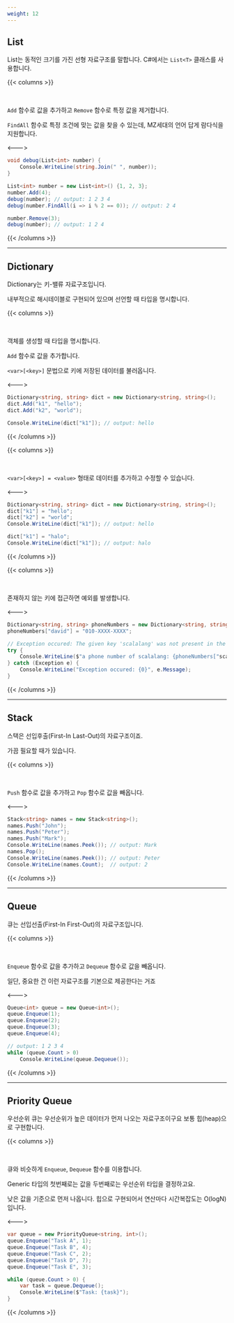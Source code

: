 ```yaml
---
weight: 12
---
```


## List

List는 동적인 크기를 가진 선형 자료구조를 말합니다. C#에서는 `List<T>` 클래스를 사용합니다.

{{< columns >}}

<br />

`Add` 함수로 값을 추가하고 `Remove` 함수로 특정 값을 제거합니다.

`FindAll` 함수로 특정 조건에 맞는 값을 찾을 수 있는데, MZ세대의 언어 답게 람다식을 지원합니다.

<--->

```csharp
void debug(List<int> number) {
    Console.WriteLine(string.Join(" ", number));
}

List<int> number = new List<int>() {1, 2, 3};
number.Add(4);
debug(number); // output: 1 2 3 4
debug(number.FindAll(i => i % 2 == 0)); // output: 2 4

number.Remove(3);
debug(number); // output: 1 2 4
```

{{< /columns >}}

---

## Dictionary

Dictionary는 키-밸류 자료구조입니다.

내부적으로 해시테이블로 구현되어 있으며 선언할 때 타입을 명시합니다.

{{< columns >}}

<br/>

객체를 생성할 때 타입을 명시합니다. 

`Add` 함수로 값을 추가합니다.

`<var>[<key>]` 문법으로 키에 저장된 데이터를 불러옵니다.

<--->

```csharp
Dictionary<string, string> dict = new Dictionary<string, string>();
dict.Add("k1", "hello");
dict.Add("k2", "world");

Console.WriteLine(dict["k1"]); // output: hello
```

{{< /columns >}}

{{< columns >}}

<br/>

`<var>[<key>] = <value>` 형태로 데이터를 추가하고 수정할 수 있습니다.

<--->

```csharp
Dictionary<string, string> dict = new Dictionary<string, string>();
dict["k1"] = "hello";
dict["k2"] = "world";
Console.WriteLine(dict["k1"]); // output: hello

dict["k1"] = "halo";
Console.WriteLine(dict["k1"]); // output: halo
```

{{< /columns >}}

{{< columns >}}

<br/>

존재하지 않는 키에 접근하면 예외를 발생합니다.

<--->

```csharp
Dictionary<string, string> phoneNumbers = new Dictionary<string, string>();
phoneNumbers["david"] = "010-XXXX-XXXX";

// Exception occured: The given key 'scalalang' was not present in the dictionary.
try {
    Console.WriteLine($"a phone number of scalalang: {phoneNumbers["scalalang"]}");
} catch (Exception e) {
    Console.WriteLine("Exception occured: {0}", e.Message);
}
```

{{< /columns >}}

---

## Stack
스택은 선입후출(First-In Last-Out)의 자료구조이죠.

가끔 필요할 때가 있습니다.

{{< columns >}}

<br/>

`Push` 함수로 값을 추가하고 `Pop` 함수로 값을 빼옵니다.

<--->

```csharp
Stack<string> names = new Stack<string>();
names.Push("John");
names.Push("Peter");
names.Push("Mark");
Console.WriteLine(names.Peek()); // output: Mark
names.Pop();
Console.WriteLine(names.Peek()); // output: Peter
Console.WriteLine(names.Count);  // output: 2
```

{{< /columns >}}

---

## Queue
큐는 선입선출(First-In First-Out)의 자료구조입니다.

{{< columns >}}

<br/>

`Enqueue` 함수로 값을 추가하고 `Dequeue` 함수로 값을 빼옵니다.

일단, 중요한 건 이런 자료구조를 기본으로 제공한다는 거죠

<--->

```csharp
Queue<int> queue = new Queue<int>();
queue.Enqueue(1);
queue.Enqueue(2);
queue.Enqueue(3);
queue.Enqueue(4);

// output: 1 2 3 4
while (queue.Count > 0) 
    Console.WriteLine(queue.Dequeue()); 
```

{{< /columns >}}

---

## Priority Queue
우선순위 큐는 우선순위가 높은 데이터가 먼저 나오는 자료구조이구요 보통 힙(heap)으로 구현합니다.

{{< columns >}}

<br/>

큐와 비슷하게 `Enqueue`, `Dequeue` 함수를 이용합니다.

Generic 타입의 첫번째로는 값을 두번째로는 우선순위 타입을 결정하고요.

낮은 값을 기준으로 먼저 나옵니다. 힙으로 구현되어서 연산마다 시간복잡도는 O(logN)입니다.

<--->

```csharp
var queue = new PriorityQueue<string, int>();
queue.Enqueue("Task A", 1);
queue.Enqueue("Task B", 4);
queue.Enqueue("Task C", 2);
queue.Enqueue("Task D", 7);
queue.Enqueue("Task E", 3);

while (queue.Count > 0) {
    var task = queue.Dequeue();
    Console.WriteLine($"Task: {task}");
}

```

{{< /columns >}}